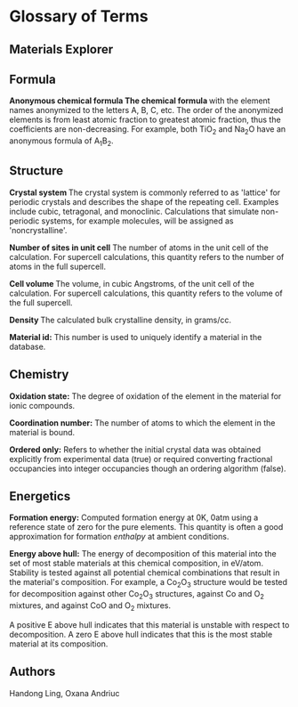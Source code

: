 # Glossary of Terms

## Materials Explorer

## Formula
<b> Anonymous chemical formula The chemical formula </b> with the element names anonymized to the letters A, B, C, etc. The order of the anonymized elements is from least atomic fraction to greatest atomic fraction, thus the coefficients are non-decreasing. For example, both TiO<sub>2</sub> and Na<sub>2</sub>O have an anonymous formula of A<sub>1</sub>B<sub>2</sub>.

## Structure
<b> Crystal system </b> The crystal system is commonly referred to as 'lattice' for periodic crystals and describes the shape of the repeating cell. Examples include cubic, tetragonal, and monoclinic. Calculations that simulate non-periodic systems, for example molecules, will be assigned as 'noncrystalline'.

<b> Number of sites in unit cell</b> The number of atoms in the unit cell of the calculation. For supercell calculations, this quantity refers to the number of atoms in the full supercell.

<b> Cell volume </b>The volume, in cubic Angstroms, of the unit cell of the calculation. For supercell calculations, this quantity refers to the volume of the full supercell.

<b> Density </b>The calculated bulk crystalline density, in grams/cc.

<b> Material id:</b> This number is used to uniquely identify a material in the database.

## Chemistry
<b>Oxidation state:</b> The degree of oxidation of the element in the material for ionic compounds.

<b>Coordination number:</b> The number of atoms to which the element in the material is bound.

<b>Ordered only:</b> Refers to whether the initial crystal data was obtained explicitly from experimental data (true) or required converting fractional occupancies into integer occupancies though an ordering algorithm (false).

## Energetics
<b>Formation energy:</b> Computed formation energy at 0K, 0atm using a reference state of zero for the pure elements. This quantity is often a good approximation for formation <i>enthalpy</i> at ambient conditions.

<b>Energy above hull:</b> The energy of decomposition of this material into the set of most stable materials at this chemical composition, in eV/atom. Stability is tested against all potential chemical combinations that result in the material's composition. For example, a Co<sub>2</sub>O<sub>3</sub> structure would be tested for decomposition against other Co<sub>2</sub>O<sub>3</sub> structures, against Co and O<sub>2</sub> mixtures, and against CoO and O<sub>2</sub> mixtures.

A positive E above hull indicates that this material is unstable with respect to decomposition. A zero E above hull indicates that this is the most stable material at its composition.

## Authors
Handong Ling, Oxana Andriuc
